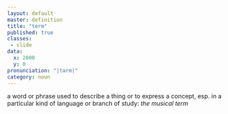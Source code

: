 ```yaml
---
layout: default
master: definition
title: "term"
published: true
classes:
 - slide
data:
  x: 2000
  y: 0
pronunciation: "|tərm|"
category: noun
---
```


a word or phrase used to describe a thing or to express a concept, esp. in a particular kind of language or branch of study: *the musical term*